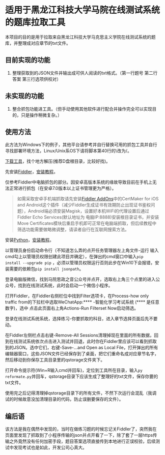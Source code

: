 # 适用于黑龙江科技大学马院在线测试系统的题库拉取工具

本项目的目的是用于拉取来自黑龙江科技大学马克思主义学院在线测试系统的题库，并整理成对应章节的txt文件。

## 目前实现的功能

1. 整理获取到的JSON文件并输出成可供人阅读的txt格式。（第一行题号 第二行答案 第三行选项供校对）

## 未实现的功能

1. 整合抓包功能进工具。（但手动使用其他软件进行配合并操作完全可以实现目的，只是操作稍微复杂。）

## 使用方法
此方法为Windows下的例子，其他平台请参考并自行替换可用的抓包工具并自行寻找部署环境方法，Linux/Unix系OS下请将脚本第40行的\\改为/。

[下载工具](https://github.com/NamakoNeko/USTH_Marx_examSystemTextReformater/releases)，找个地方解压(推荐D盘根目录，比较好找)。

先安装[Fiddler](https://www.telerik.com/fiddler)，[安装教程](https://blog.csdn.net/ychgyyn/article/details/82154433)。

仅参考Fiddler中电脑抓包的部分。因安卓高版本系统的缘故导致目前在手机上无法正常进行抓包（在安卓7.0版本以上证书管理更为严格）。
>如需采取安卓手机端抓取请先安装[Fiddler AddOns](https://www.telerik.com/fiddler/add-ons)中的CertMaker for iOS and Android这个插件（减少Fiddler生成证书有效期防止出现证书鉴权问题），Android端必须安装Magisk，设置好本机WiFi的代理设置后通过Fiddler Echo Services(默认地址为 电脑IP:8888)安装根目录证书，并安装Move Certificates模块后重启手机即可正常在电脑端抓取，但后续教程中筛选功能需要做略微调整，请读者自行在互联网搜索方法。

安装[Python](https://www.python.org/)，[安装教程](https://www.cnblogs.com/lvtaohome/p/11121377.html)。

以管理员身份启动命令行（不知道怎么弄的点开任务管理器左上角文件-运行 输入cmd勾上以管理员权限创建此项目并确定），在弹出的cmd窗口中输入`pip install --upgrade pip` ，必须以管理员权限运行否则此步在Win10下会报错，安装需要的依赖包`pip install jsonpath`。

登录电脑版微信，找到马院思政之音公众号并点开，选取右上角三个点里的进入公众号，找到在线测试系统，此时会启动一个微信小程序。

打开Fiddler，在Fiddler右侧栏位中找到Filter选项卡，在Process-how only traffic from的下拉栏中选取WeChatApp:**** -智能化学习考试系统 (**** 是任意数字)，选中 点击此页面右上角Actions-Run Filterset Now启动筛选。

登录在线测试系统系统，选择练习-你要抓取的科目，进入章节选择页面后先不要动。

在Fiddler左侧栏点击右键-Remove-All Sessions清理掉现在里面的所有数据，回到在线测试系统依次点击进入测试并回退，此时你在Fiddler里应该可以看到抓取到的JSON。选中它们，右键-Save-...and Open as Local File，打开弹出的所有编辑器窗口，这些JSON文件已经保存到了桌面，把它们重命名成对应章节名字，然后移动到你保存工具目录里的qstorage文件夹下。

打开命令提示符(Win+R输入cmd并回车)，定位到工具所在目录，输入`py reformate.py`并回车，qstorage目录下应该生成了整理好的txt文件，保存你要的txt文件。

使用完之后记得清理掉qstorage目录下的所有文件，不然下次运行会混乱（我调试的时候故意没加清理目录的代码，防止误删要保存的文件）。

## 编后语
该方法是我在偶然中发现的，当时在做练习题的时候忘记关Fiddler了，突然我在页面里发现了抓取到了小程序传输的json并点开看了一下，除了套了一层https传输之外竟然没有任何加密手段，题目答案选项直接传到本地进行正误校验，后续测试中发现考试也是如此，开发公司心真大。
